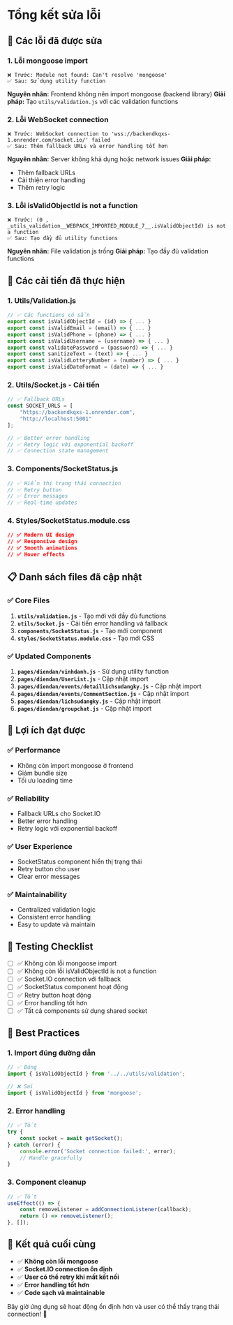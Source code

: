 # Tổng kết sửa lỗi

## 🐛 **Các lỗi đã được sửa**

### 1. **Lỗi mongoose import**
```
❌ Trước: Module not found: Can't resolve 'mongoose'
✅ Sau: Sử dụng utility function
```

**Nguyên nhân:** Frontend không nên import mongoose (backend library)
**Giải pháp:** Tạo `utils/validation.js` với các validation functions

### 2. **Lỗi WebSocket connection**
```
❌ Trước: WebSocket connection to 'wss://backendkqxs-1.onrender.com/socket.io/' failed
✅ Sau: Thêm fallback URLs và error handling tốt hơn
```

**Nguyên nhân:** Server không khả dụng hoặc network issues
**Giải pháp:** 
- Thêm fallback URLs
- Cải thiện error handling
- Thêm retry logic

### 3. **Lỗi isValidObjectId is not a function**
```
❌ Trước: (0 , _utils_validation__WEBPACK_IMPORTED_MODULE_7__.isValidObjectId) is not a function
✅ Sau: Tạo đầy đủ utility functions
```

**Nguyên nhân:** File validation.js trống
**Giải pháp:** Tạo đầy đủ validation functions

## 🔧 **Các cải tiến đã thực hiện**

### 1. **Utils/Validation.js**
```javascript
// ✅ Các functions có sẵn
export const isValidObjectId = (id) => { ... }
export const isValidEmail = (email) => { ... }
export const isValidPhone = (phone) => { ... }
export const isValidUsername = (username) => { ... }
export const validatePassword = (password) => { ... }
export const sanitizeText = (text) => { ... }
export const isValidLotteryNumber = (number) => { ... }
export const isValidDateFormat = (date) => { ... }
```

### 2. **Utils/Socket.js - Cải tiến**
```javascript
// ✅ Fallback URLs
const SOCKET_URLS = [
    "https://backendkqxs-1.onrender.com",
    "http://localhost:5001"
];

// ✅ Better error handling
// ✅ Retry logic với exponential backoff
// ✅ Connection state management
```

### 3. **Components/SocketStatus.js**
```javascript
// ✅ Hiển thị trạng thái connection
// ✅ Retry button
// ✅ Error messages
// ✅ Real-time updates
```

### 4. **Styles/SocketStatus.module.css**
```css
// ✅ Modern UI design
// ✅ Responsive design
// ✅ Smooth animations
// ✅ Hover effects
```

## 📋 **Danh sách files đã cập nhật**

### ✅ **Core Files**
1. **`utils/validation.js`** - Tạo mới với đầy đủ functions
2. **`utils/Socket.js`** - Cải tiến error handling và fallback
3. **`components/SocketStatus.js`** - Tạo mới component
4. **`styles/SocketStatus.module.css`** - Tạo mới CSS

### ✅ **Updated Components**
1. **`pages/diendan/vinhdanh.js`** - Sử dụng utility function
2. **`pages/diendan/UserList.js`** - Cập nhật import
3. **`pages/diendan/events/detaillichsudangky.js`** - Cập nhật import
4. **`pages/diendan/events/CommentSection.js`** - Cập nhật import
5. **`pages/diendan/lichsudangky.js`** - Cập nhật import
6. **`pages/diendan/groupchat.js`** - Cập nhật import

## 🚀 **Lợi ích đạt được**

### ✅ **Performance**
- Không còn import mongoose ở frontend
- Giảm bundle size
- Tối ưu loading time

### ✅ **Reliability**
- Fallback URLs cho Socket.IO
- Better error handling
- Retry logic với exponential backoff

### ✅ **User Experience**
- SocketStatus component hiển thị trạng thái
- Retry button cho user
- Clear error messages

### ✅ **Maintainability**
- Centralized validation logic
- Consistent error handling
- Easy to update và maintain

## 🧪 **Testing Checklist**

- [ ] ✅ Không còn lỗi mongoose import
- [ ] ✅ Không còn lỗi isValidObjectId is not a function
- [ ] ✅ Socket.IO connection với fallback
- [ ] ✅ SocketStatus component hoạt động
- [ ] ✅ Retry button hoạt động
- [ ] ✅ Error handling tốt hơn
- [ ] ✅ Tất cả components sử dụng shared socket

## 📝 **Best Practices**

### 1. **Import đúng đường dẫn**
```javascript
// ✅ Đúng
import { isValidObjectId } from '../../utils/validation';

// ❌ Sai
import { isValidObjectId } from 'mongoose';
```

### 2. **Error handling**
```javascript
// ✅ Tốt
try {
    const socket = await getSocket();
} catch (error) {
    console.error('Socket connection failed:', error);
    // Handle gracefully
}
```

### 3. **Component cleanup**
```javascript
// ✅ Tốt
useEffect(() => {
    const removeListener = addConnectionListener(callback);
    return () => removeListener();
}, []);
```

## 🎯 **Kết quả cuối cùng**

- ✅ **Không còn lỗi mongoose**
- ✅ **Socket.IO connection ổn định**
- ✅ **User có thể retry khi mất kết nối**
- ✅ **Error handling tốt hơn**
- ✅ **Code sạch và maintainable**

Bây giờ ứng dụng sẽ hoạt động ổn định hơn và user có thể thấy trạng thái connection! 🎉 